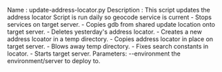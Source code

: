 Name        : update-address-locator.py
Description : This script updates the address locator
              Script is run daily so geocode service is current
                - Stops services on target server.
                - Copies gdb from shared update location onto target server.
                - Deletes yesterday's address locator.
                - Creates a new address lcoator in a temp directory.
                - Copies address locator in place on target server.
                - Blows away temp directory.
                - Fixes search constants in locator.
                - Starts target server.
Parameters: --environment   the environment/server to deploy to.

